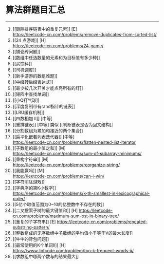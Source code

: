 # 算法群题目汇总

---

1. [[删除排序链表中的重复元素]]  [E]  
https://leetcode-cn.com/problems/remove-duplicates-from-sorted-list/
679. [[24 点游戏]]  [H]  
https://leetcode-cn.com/problems/24-game/
1.  [[铺瓷砖问题]]
1. [[数组中任选数量的元素和为目标值有多少种]]
1. [[买饮料]]
1. [[司机调度]]
1. [[新手游游的数组难题]]
1. [[中缀转后缀表达式]]
1. [[最少按几次开关才能点亮所有的灯]]
1. [[矩阵中查找单词]]
1. [[小Q打气球]]
1. [[深度复制带有rand指针的链表]]
1. [[LRU缓存机制]]
454. [[四数相加 II]] [中等]
143. [[重排链表]] [中等]  类似  [[判断链表是否为回文结构]]  
1. [[分割数组为累加和接近的两个集合]]
341. [[扁平化嵌套列表迭代器]] [中等]    
https://leetcode-cn.com/problems/flatten-nested-list-iterator
907. [[子数组的最小值之和]] [M]  
https://leetcode-cn.com/problems/sum-of-subarray-minimums/
767. [[重构字符串]] [M]  
https://leetcode-cn.com/problems/reorganize-string/
464. [[我能赢吗]]  [M]  
https://leetcode-cn.com/problems/can-i-win/
1. [[字符消除游戏]]  
440. [[字典序的第K小数字]]  
https://leetcode-cn.com/problems/k-th-smallest-in-lexicographical-order/
1. [[5亿个取值范围为0~10的亿整数中不存在的数]]
1373. [[二叉搜索子树的最大键值和]] [H]
https://leetcode-cn.com/problems/maximum-sum-bst-in-binary-tree/
459. [[重复的子字符串]] [E]
https://leetcode-cn.com/problems/repeated-substring-pattern/
1. [[整数组成的无序数组中子数组的平均值小于等于V的最大长度]]  
1. [[牛牛的背包问题]]   
550. [[最常使用的K个单词II]] [H]   
https://www.lintcode.com/problem/top-k-frequent-words-ii/   
1. [[求数组中哪两个数与的结果最大]]  
